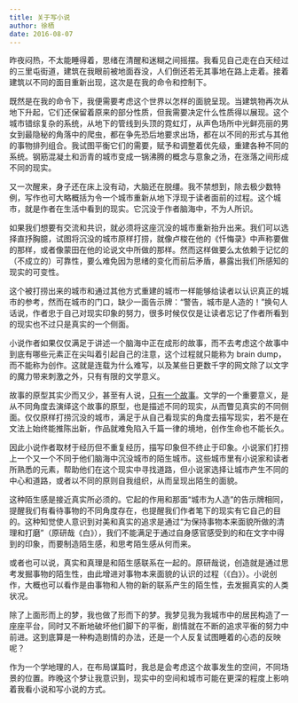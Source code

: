 ```yaml
---
title: 关于写小说
author: 徐栖
date: 2016-08-07
---
```

昨夜闷热，不太能睡得着，思绪在清醒和迷糊之间摇摆。我看见自己走在白天经过的三里屯街道，建筑在我眼前被地面吞没，人们倒还若无其事地在路上走着。接着建筑以不同的面目重新出现，这次是在我的命令和控制下。

既然是在我的命令下，我便需要考虑这个世界以怎样的面貌呈现。当建筑物再次从地下升起，它们还保留着原来的部分性质，但我需要决定什么性质得以展现。这个城市错综复杂的系统，从地下的管线到头顶的霓虹灯，从声色场所中光鲜亮丽的男女到最隐秘的角落中的爬虫，都在争先恐后地要求出场，都在以不同的形式与其他的事物排列组合。我试图平衡它们的需要，赋予和调整着优先级，重建各种不同的系统。钢筋混凝土和沥青的城市变成一锅沸腾的概念与意象之汤，在涨落之间形成不同的现实。

又一次醒来，身子还在床上没有动，大脑还在脱缰。我不禁想到，除去极少数特例，写作也可大略概括为令一个城市重新从地下浮现于读者面前的过程。这个城市，就是作者在生活中看到的现实。它沉没于作者脑海中，不为人所识。

如果我们想要有交流和共识，就必须将这座沉没的城市重新抬升出来。我们可以选择直抒胸臆，试图将沉没的城市原样打捞，就像卢梭在他的《忏悔录》中声称要做的那样，或者像蒙田在他的论说文中所做的那样。然而这样做要么太依赖于记忆的（不成立的）可靠性，要么难免因为思绪的变化而前后矛盾，暴露出我们所感知的现实的可变性。

这个被打捞出来的城市和通过其他方式重建的城市一样能够给读者以认识真正的城市的参考，然而在城市的门口，缺少一面告示牌：“警告，城市是人造的！”换句人话说，作者忠于自己对现实印象的努力，很多时候仅仅是让读者忘记了作者所看到的现实也不过只是真实的一个侧面。

小说作者如果仅仅满足于讲述一个脑海中正在成形的故事，而不去考虑这个故事中到底有哪些元素正在尖叫着引起自己的注意，这个过程就只能称为
brain
dump，而不能称为创作。这就是连载为什么难写，以及某些日更数千字的网文除了以文字的魔力带来刺激之外，只有有限的文学意义。

故事的原型其实少而又少，甚至有人说，[只有一个故事](/reviews/billions-of-ways-to-read)。文学的一个重要意义，是从不同角度去演绎这个故事的原型，也是描述不同的现实，从而瞥见真实的不同侧面。仅仅原样打捞沉没的城市，满足于从自己看现实的角度去描写现实，若不是在文法上始终能推陈出新，作品就难免陷入千篇一律的境地，创作生命也不能长久。

因此小说作者取材于经历但不重复经历，描写印象但不终止于印象。小说家们打捞上一个又一个不同于他们脑海中沉没城市的陌生城市。这些城市里有小说家和读者所熟悉的元素，帮助他们在这个现实中寻找道路，但小说家选择让城市产生不同的中心和道路，或者以不同的原则自我组织，从而呈现出陌生的面貌。

这种陌生感是接近真实所必须的。它起的作用和那面“城市为人造”的告示牌相同，提醒我们有看待事物的不同角度存在，也提醒我们作者笔下的现实有它自己的目的。这种知觉使人意识到对美和真实的追求是通过“为保持事物本来面貌所做的清理和打磨”（原研哉《白》），我们不能满足于通过自身感官感受到的和在文字中得到的印象，而要制造陌生感，和思考陌生感从何而来。

或者也可以说，真实和真理是和陌生感联系在一起的。原研哉说，创造就是通过思考发掘事物的陌生性，由此增进对事物本来面貌的认识的过程（《白》）。小说创作，大概也可以看作是由事物和人物的新的联系产生的陌生性，去发掘真实的人类状况。

除了上面形而上的梦，我也做了形而下的梦。我梦见我为我城市中的居民构造了一座座平台，同时又不断地破坏他们脚下的平衡，剧情就在不断的追求平衡的努力中前进。这到底算是一种构造剧情的办法，还是一个人反复试图睡着的心态的反映呢？

作为一个学地理的人，在布局谋篇时，我总是会考虑这个故事发生的空间，不同场景的位置。昨晚这个梦让我意识到，现实中的空间和城市可能在更深的程度上影响着我看小说和写小说的方式。
